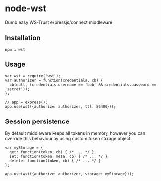 node-wst
========

Dumb easy WS-Trust expressjs/connect middleware


## Installation

    npm i wst


## Usage

    var wst = require('wst');
    var authorizer = function(credentials, cb) {
      cb(null, (credentials.username == 'bob' && credentials.password == 'secret'));
    };

    // app = express();
    app.use(wst({authorize: authorizer, ttl: 86400}));


## Session persistence

By default middleware keeps all tokens in memory, however you can override this behaviour by using
custom token storage object.

    var myStorage = {
      get: function(token, cb) { /* ... */ },
      set: function(token, meta, cb) { /* ... */ },
      delete: function(token, cb) { /* ... */ }
    };

    app.use(wst({authorize: authorizer, storage: myStorage}));
